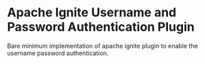 # Apache Ignite Username and Password Authentication Plugin

Bare minimum implementation of apache ignite plugin to enable the username password authentication.